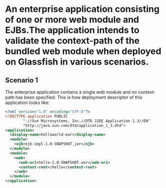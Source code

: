 # An enterprise application consisting of one or more web module and EJBs.The application intends to validate the context-path of the bundled web module when deployed on Glassfish in various scenarios.

## Scenario 1 
The enterprise application contains a single web module and no context-path has been specified.
This is how deployment descriptor of this application looks like:
```xml
<?xml version="1.0" encoding="UTF-8"?>
<!DOCTYPE application PUBLIC
        "-//Sun Microsystems, Inc.//DTD J2EE Application 1.3//EN"
        "http://java.sun.com/dtd/application_1_3.dtd">
<application>
  <display-name>helloworld-ear</display-name>
  <module>
    <ejb>ejb-impl-1.0-SNAPSHOT.jar</ejb>
  </module>
  <module>
    <web>
      <web-uri>hello-1.0-SNAPSHOT.war</web-uri>
      <context-root>/hello</context-root>
    </web>
  </module>
</application>
```
